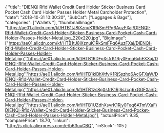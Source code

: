 {
	"title": "DIENQI Rfid Wallet Credit Card Holder Sticker Business Card Pocket Cash Card Holder Passes Holder Metal Cardholder Protection",
	"date": "2018-10-31 10:30:20",
	"SubCat": ["Luggages & Bags"],
	"categories": ["Wallets "],
	"thumbnailImage": "https://ae01.alicdn.com/kf/HTB1tJ8iXznuK1RkSmFPq6AuzFXaj/DIENQI-Rfid-Wallet-Credit-Card-Holder-Sticker-Business-Card-Pocket-Cash-Card-Holder-Passes-Holder-Metal.jpg_220x220.jpg",
	"BigImage": ["https://ae01.alicdn.com/kf/HTB1tJ8iXznuK1RkSmFPq6AuzFXaj/DIENQI-Rfid-Wallet-Credit-Card-Holder-Sticker-Business-Card-Pocket-Cash-Card-Holder-Passes-Holder-Metal.jpg","https://ae01.alicdn.com/kf/HTB16DFgXsfrK1Rjy0Fmq6xhEXXaj/DIENQI-Rfid-Wallet-Credit-Card-Holder-Sticker-Business-Card-Pocket-Cash-Card-Holder-Passes-Holder-Metal.jpg","https://ae01.alicdn.com/kf/HTB1kiBhXtfvK1RjSszhq6AcGFXaW/DIENQI-Rfid-Wallet-Credit-Card-Holder-Sticker-Business-Card-Pocket-Cash-Card-Holder-Passes-Holder-Metal.jpg","https://ae01.alicdn.com/kf/HTB1zs8gXsfrK1RjSszcq6xGGFXai/DIENQI-Rfid-Wallet-Credit-Card-Holder-Sticker-Business-Card-Pocket-Cash-Card-Holder-Passes-Holder-Metal.jpg","https://ae01.alicdn.com/kf/HTB1UZdhXsvrK1Rjy0Feq6ATmVXaF/DIENQI-Rfid-Wallet-Credit-Card-Holder-Sticker-Business-Card-Pocket-Cash-Card-Holder-Passes-Holder-Metal.jpg"],
	"actualPrice": 9.35,
	"comparePrice": 18.70,
	"linkurl": "http://s.click.aliexpress.com/e/b63uuCBQ",
	"inStock": 105
}
